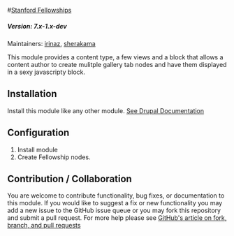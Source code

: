#[Stanford Fellowships](https://github.com/SU-SWS/stanford_fellowships)
##### Version: 7.x-1.x-dev

Maintainers: [irinaz](https://github.com/irinaz), [sherakama](https://github.com/sherakama)

This module provides a content type, a few views and a block that allows a content author to create mulitple gallery tab nodes and have them displayed in a sexy javascripty block.

Installation
---

Install this module like any other module. [See Drupal Documentation](https://drupal.org/documentation/install/modules-themes/modules-7)

Configuration
---

1. Install module
2. Create Fellowship nodes.

Contribution / Collaboration
---

You are welcome to contribute functionality, bug fixes, or documentation to this module. If you would like to suggest a fix or new functionality you may add a new issue to the GitHub issue queue or you may fork this repository and submit a pull request. For more help please see [GitHub's article on fork, branch, and pull requests](https://help.github.com/articles/using-pull-requests)
